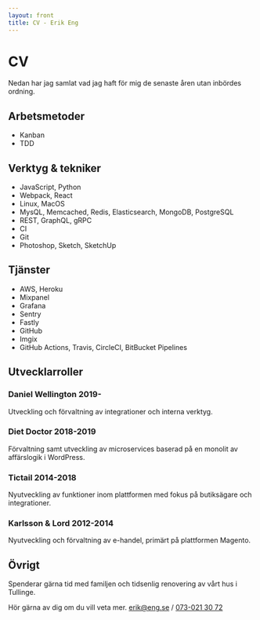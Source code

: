 ```yaml
---
layout: front
title: CV - Erik Eng
---
```


# CV

Nedan har jag samlat vad jag haft för mig de senaste åren utan inbördes ordning.

## Arbetsmetoder

* Kanban
* TDD

## Verktyg & tekniker

* JavaScript, Python
* Webpack, React
* Linux, MacOS
* MysQL, Memcached, Redis, Elasticsearch, MongoDB, PostgreSQL
* REST, GraphQL, gRPC
* CI
* Git
* Photoshop, Sketch, SketchUp

## Tjänster

* AWS, Heroku
* Mixpanel
* Grafana
* Sentry
* Fastly
* GitHub
* Imgix
* GitHub Actions, Travis, CircleCI, BitBucket Pipelines

## Utvecklarroller

### Daniel Wellington 2019-

Utveckling och förvaltning av integrationer och interna verktyg.

### Diet Doctor 2018-2019

Förvaltning samt utveckling av microservices baserad på en monolit av affärslogik i WordPress.

### Tictail 2014-2018

Nyutveckling av funktioner inom plattformen med fokus på butiksägare och integrationer.

### Karlsson & Lord 2012-2014

Nyutveckling och förvaltning av e-handel, primärt på plattformen Magento.

## Övrigt

Spenderar gärna tid med familjen och tidsenlig renovering av vårt hus i Tullinge.

Hör gärna av dig om du vill veta mer. [erik@eng.se](mailto:erik@eng.se) / [073-021 30 72](tel:+46730213072)
